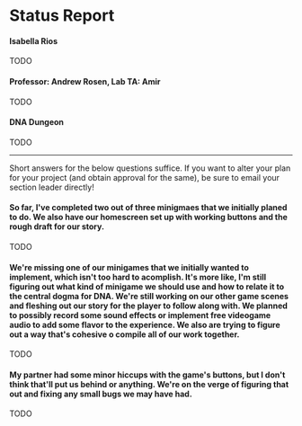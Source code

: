 # Status Report

#### Isabella Rios

TODO

#### Professor: Andrew Rosen, Lab TA: Amir

TODO

#### DNA Dungeon

TODO

***

Short answers for the below questions suffice. If you want to alter your plan for your project (and obtain approval for the same), be sure to email your section leader directly!

#### So far, I've completed two out of three minigmaes that we initially planed to do. We also have our homescreen set up with working buttons and the rough draft for our story. 

TODO

#### We're missing one of our minigames that we initially wanted to implement, which isn't too hard to acomplish. It's more like, I'm still figuring out what kind of minigame we should use and how to relate it to the central dogma for DNA. We're still working on our other game scenes and fleshing out our story for the player to follow along with. We planned to possibly record some sound effects or implement free videogame audio to add some flavor to the experience. We also are trying to figure out a way that's cohesive o compile all of our work together.

TODO

#### My partner had some minor hiccups with the game's buttons, but I don't think that'll put us behind or anything. We're on the verge of figuring that out and fixing any small bugs we may have had.

TODO

